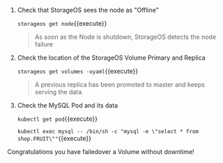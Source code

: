 1. Check that StorageOS sees the node as "Offline"

    `storageos get node`{{execute}}

    > As soon as the Node is shutdown, StorageOS detects the node failure

1. Check the location of the StorageOS Volume Primary and Replica

    `storageos get volumes -oyaml`{{execute}}

    > A previous replica has been promoted to master and keeps serving the
    data.

1. Check the MySQL Pod and its data

    `kubectl get pod`{{execute}} 

    `kubectl exec mysql -- /bin/sh -c "mysql -e \"select * from shop.FRUIT\""`{{execute}}


Congratulations you have failedover a Volume without downtime!
